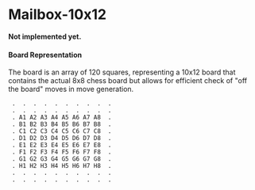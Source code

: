 # Mailbox-10x12

**Not implemented yet.**

#### Board Representation
The board is an array of 120 squares, representing a 10x12 board that contains the actual 8x8
chess board but allows for efficient check of "off the board" moves in move generation.

```
 .  .  .  .  .  .  .  .  .  .
 .  .  .  .  .  .  .  .  .  .
 . A1 A2 A3 A4 A5 A6 A7 A8  .
 . B1 B2 B3 B4 B5 B6 B7 B8  .
 . C1 C2 C3 C4 C5 C6 C7 C8  .
 . D1 D2 D3 D4 D5 D6 D7 D8  .
 . E1 E2 E3 E4 E5 E6 E7 E8  .
 . F1 F2 F3 F4 F5 F6 F7 F8  .
 . G1 G2 G3 G4 G5 G6 G7 G8  .
 . H1 H2 H3 H4 H5 H6 H7 H8  .
 .  .  .  .  .  .  .  .  .  .
 .  .  .  .  .  .  .  .  .  .
```